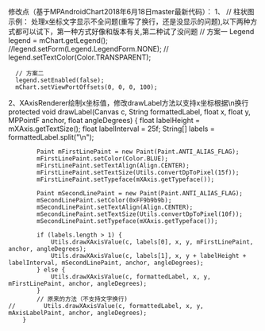 修改点（基于MPAndroidChart2018年6月18日master最新代码）：
1、 // 柱状图示例： 处理x坐标文字显示不全问题(重写了换行，还是没显示的问题),以下两种方式都可以试下，第一种方式好像和版本有关,第二种试了没问题
    // 方案一
      Legend legend = mChart.getLegend();
    //legend.setForm(Legend.LegendForm.NONE);
    // legend.setTextColor(Color.TRANSPARENT);
  
      // 方案二
      legend.setEnabled(false);
      mChart.setViewPortOffsets(0, 0, 0, 100);
 
2、XAxisRenderer绘制x坐标值，修改drawLabel方法以支持x坐标根据\n换行
    protected void drawLabel(Canvas c, String formattedLabel, float x, float y, MPPointF anchor, float angleDegrees) {
            float labelHeight = mXAxis.getTextSize();
            float labelInterval = 25f;
            String[] labels = formattedLabel.split("\n");
    
            Paint mFirstLinePaint = new Paint(Paint.ANTI_ALIAS_FLAG);
            mFirstLinePaint.setColor(Color.BLUE);
            mFirstLinePaint.setTextAlign(Align.CENTER);
            mFirstLinePaint.setTextSize(Utils.convertDpToPixel(15f));
            mFirstLinePaint.setTypeface(mXAxis.getTypeface());
    
            Paint mSecondLinePaint = new Paint(Paint.ANTI_ALIAS_FLAG);
            mSecondLinePaint.setColor(0xFF9b9b9b);
            mSecondLinePaint.setTextAlign(Align.CENTER);
            mSecondLinePaint.setTextSize(Utils.convertDpToPixel(10f));
            mSecondLinePaint.setTypeface(mXAxis.getTypeface());
    
            if (labels.length > 1) {
                Utils.drawXAxisValue(c, labels[0], x, y, mFirstLinePaint, anchor, angleDegrees);
                Utils.drawXAxisValue(c, labels[1], x, y + labelHeight + labelInterval, mSecondLinePaint, anchor, angleDegrees);
            } else {
                Utils.drawXAxisValue(c, formattedLabel, x, y, mFirstLinePaint, anchor, angleDegrees);
            }
            // 原来的方法（不支持文字换行)
    //        Utils.drawXAxisValue(c, formattedLabel, x, y, mAxisLabelPaint, anchor, angleDegrees);
        }

     
      